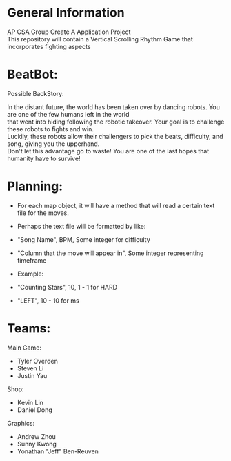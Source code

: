 # General Information

AP CSA Group Create A Application Project <br />
This repository will contain a Vertical Scrolling Rhythm Game that incorporates fighting aspects <br />

# BeatBot:

  Possible BackStory: <br />

  In the distant future, the world has been taken over by dancing robots. You are one of the few humans left in the world <br />
  that went into hiding following the robotic takeover. Your goal is to challenge these robots to fights and win.  <br />
  Luckily, these robots allow their challengers to pick the beats, difficulty, and song, giving you the upperhand. <br />
  Don't let this advantage go to waste! You are one of the last hopes that humanity have to survive! 

# Planning:

  - For each map object, it will have a method that will read a certain text file for the moves. <br />
  - Perhaps the text file will be formatted by like: <br />
  - "Song Name", BPM, Some integer for difficulty
  - "Column that the move will appear in", Some integer representing timeframe
  
  - Example: <br />
  - "Counting Stars", 10, 1 - 1 for HARD <br />
  - "LEFT", 10 - 10 for ms <br />

# Teams:

Main Game: <br />

  - Tyler Overden <br />
  - Steven Li <br />
  - Justin Yau <br />
  
 Shop: <br />
 
  - Kevin Lin <br />
  - Daniel Dong <br />

Graphics: <br />

  - Andrew Zhou <br />
  - Sunny Kwong <br />
  - Yonathan "Jeff" Ben-Reuven <br />
